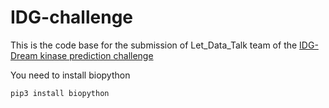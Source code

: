 # IDG-challenge
This is the code base for the submission of Let_Data_Talk team of the
[IDG-Dream kinase prediction challenge](https://www.synapse.org/#!Synapse:syn15667962/wiki/583305)

You need to install biopython

`pip3 install biopython`



